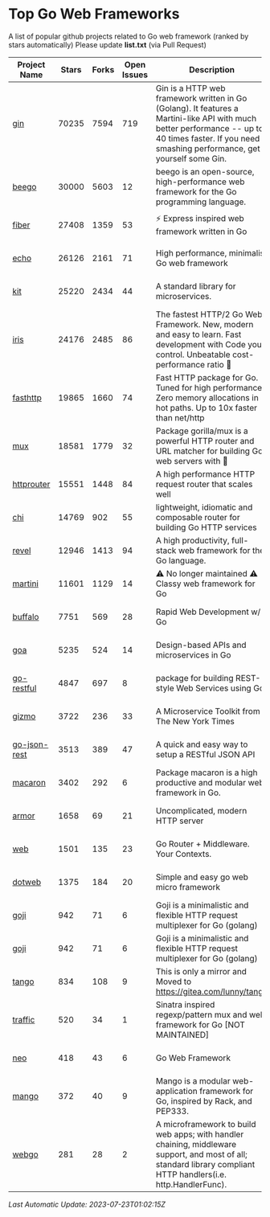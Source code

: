 # Top Go Web Frameworks
A list of popular github projects related to Go web framework (ranked by stars automatically)
Please update **list.txt** (via Pull Request)

| Project Name | Stars | Forks | Open Issues | Description | Last Commit |
| ------------ | ----- | ----- | ----------- | ----------- | ----------- |
| [gin](https://github.com/gin-gonic/gin) | 70235 | 7594 | 719 | Gin is a HTTP web framework written in Go (Golang). It features a Martini-like API with much better performance -- up to 40 times faster. If you need smashing performance, get yourself some Gin. | 2023-06-05 01:52:39 |
| [beego](https://github.com/beego/beego) | 30000 | 5603 | 12 | beego is an open-source, high-performance web framework for the Go programming language. | 2023-07-14 07:00:02 |
| [fiber](https://github.com/gofiber/fiber) | 27408 | 1359 | 53 | ⚡️ Express inspired web framework written in Go | 2023-07-22 15:42:48 |
| [echo](https://github.com/labstack/echo) | 26126 | 2161 | 71 | High performance, minimalist Go web framework | 2023-07-22 20:47:35 |
| [kit](https://github.com/go-kit/kit) | 25220 | 2434 | 44 | A standard library for microservices. | 2023-05-29 21:23:33 |
| [iris](https://github.com/kataras/iris) | 24176 | 2485 | 86 | The fastest HTTP/2 Go Web Framework. New, modern and easy to learn. Fast development with Code you control. Unbeatable cost-performance ratio :rocket: | 2023-07-17 15:30:45 |
| [fasthttp](https://github.com/valyala/fasthttp) | 19865 | 1660 | 74 | Fast HTTP package for Go. Tuned for high performance. Zero memory allocations in hot paths. Up to 10x faster than net/http | 2023-07-21 07:55:22 |
| [mux](https://github.com/gorilla/mux) | 18581 | 1779 | 32 | Package gorilla/mux is a powerful HTTP router and URL matcher for building Go web servers with 🦍 | 2023-07-15 20:07:06 |
| [httprouter](https://github.com/julienschmidt/httprouter) | 15551 | 1448 | 84 | A high performance HTTP request router that scales well | 2022-06-03 15:51:59 |
| [chi](https://github.com/go-chi/chi) | 14769 | 902 | 55 | lightweight, idiomatic and composable router for building Go HTTP services | 2023-07-13 16:01:44 |
| [revel](https://github.com/revel/revel) | 12946 | 1413 | 94 | A high productivity, full-stack web framework for the Go language. | 2022-04-12 20:53:30 |
| [martini](https://github.com/go-martini/martini) | 11601 | 1129 | 14 | ⚠️ No longer maintained ⚠️  Classy web framework for Go | 2017-01-21 21:58:54 |
| [buffalo](https://github.com/gobuffalo/buffalo) | 7751 | 569 | 28 | Rapid Web Development w/ Go | 2023-01-26 15:34:17 |
| [goa](https://github.com/goadesign/goa) | 5235 | 524 | 14 | Design-based APIs and microservices in Go | 2023-07-11 03:51:23 |
| [go-restful](https://github.com/emicklei/go-restful) | 4847 | 697 | 8 | package for building REST-style Web Services using Go | 2023-06-17 18:52:18 |
| [gizmo](https://github.com/nytimes/gizmo) | 3722 | 236 | 33 | A Microservice Toolkit from The New York Times | 2021-04-30 15:27:05 |
| [go-json-rest](https://github.com/ant0ine/go-json-rest) | 3513 | 389 | 47 | A quick and easy way to setup a RESTful JSON API | 2017-09-13 04:12:08 |
| [macaron](https://github.com/go-macaron/macaron) | 3402 | 292 | 6 | Package macaron is a high productive and modular web framework in Go. | 2023-07-10 01:15:06 |
| [armor](https://github.com/labstack/armor) | 1658 | 69 | 21 | Uncomplicated, modern HTTP server | 2019-08-03 18:10:09 |
| [web](https://github.com/gocraft/web) | 1501 | 135 | 23 | Go Router + Middleware. Your Contexts. | 2019-02-07 15:06:52 |
| [dotweb](https://github.com/devfeel/dotweb) | 1375 | 184 | 20 | Simple and easy go web micro framework | 2023-04-15 08:06:03 |
| [goji](https://github.com/goji/goji) | 942 | 71 | 6 | Goji is a minimalistic and flexible HTTP request multiplexer for Go (golang) | 2019-01-26 23:58:29 |
| [goji](https://github.com/goji/goji) | 942 | 71 | 6 | Goji is a minimalistic and flexible HTTP request multiplexer for Go (golang) | 2019-01-26 23:58:29 |
| [tango](https://github.com/lunny/tango) | 834 | 108 | 9 | This is only a mirror and Moved to https://gitea.com/lunny/tango | 2019-05-17 03:31:10 |
| [traffic](https://github.com/gravityblast/traffic) | 520 | 34 | 1 | Sinatra inspired regexp/pattern mux and web framework for Go [NOT MAINTAINED] | 2015-11-26 21:31:07 |
| [neo](https://github.com/ivpusic/neo) | 418 | 43 | 6 | Go Web Framework | 2017-08-14 23:54:31 |
| [mango](https://github.com/paulbellamy/mango) | 372 | 40 | 9 | Mango is a modular web-application framework for Go, inspired by Rack, and PEP333. | 2017-10-17 08:18:43 |
| [webgo](https://github.com/bnkamalesh/webgo) | 281 | 28 | 2 | A microframework to build web apps; with handler chaining, middleware support, and most of all; standard library compliant HTTP handlers(i.e. http.HandlerFunc). | 2023-03-08 16:03:21 |

*Last Automatic Update: 2023-07-23T01:02:15Z*